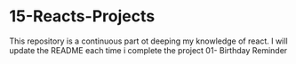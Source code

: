 # 15-Reacts-Projects
This repository is a continuous part ot deeping my knowledge of react. I will update the README each time i complete the project
01- Birthday Reminder
